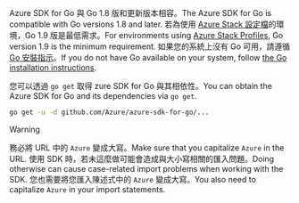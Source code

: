 <span data-ttu-id="20fcf-101">Azure SDK for Go 與 Go 1.8 版和更新版本相容。</span><span class="sxs-lookup"><span data-stu-id="20fcf-101">The Azure SDK for Go is compatible with Go versions 1.8 and later.</span></span> <span data-ttu-id="20fcf-102">若為使用 [Azure Stack 設定檔](https://docs.microsoft.com/en-us/azure/azure-stack/azure-stack-version-profiles)的環境，Go 1.9 版是最低需求。</span><span class="sxs-lookup"><span data-stu-id="20fcf-102">For environments using [Azure Stack Profiles](https://docs.microsoft.com/en-us/azure/azure-stack/azure-stack-version-profiles), Go version 1.9 is the minimum requirement.</span></span> <span data-ttu-id="20fcf-103">如果您的系統上沒有 Go 可用，請遵循 [Go 安裝指示](https://golang.org/doc/install)。</span><span class="sxs-lookup"><span data-stu-id="20fcf-103">If you do not have Go available on your system, follow [the Go installation instructions](https://golang.org/doc/install).</span></span>

<span data-ttu-id="20fcf-104">您可以透過 `go get` 取得 zure SDK for Go 與其相依性。</span><span class="sxs-lookup"><span data-stu-id="20fcf-104">You can obtain the Azure SDK for Go and its dependencies via `go get`.</span></span>

```bash
go get -u -d github.com/Azure/azure-sdk-for-go/...
```

> [!WARNING]
> <span data-ttu-id="20fcf-105">務必將 URL 中的 `Azure` 變成大寫。</span><span class="sxs-lookup"><span data-stu-id="20fcf-105">Make sure that you capitalize `Azure` in the URL.</span></span> <span data-ttu-id="20fcf-106">使用 SDK 時，若未這麼做可能會造成與大小寫相關的匯入問題。</span><span class="sxs-lookup"><span data-stu-id="20fcf-106">Doing otherwise can cause case-related import problems when working with the SDK.</span></span> <span data-ttu-id="20fcf-107">您也需要將您匯入陳述式中的 `Azure` 變成大寫。</span><span class="sxs-lookup"><span data-stu-id="20fcf-107">You also need to capitalize `Azure` in your import statements.</span></span>

